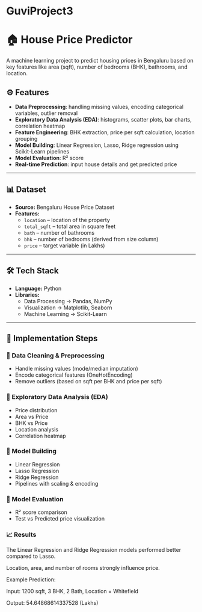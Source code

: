 # GuviProject3
# 🏠 House Price Predictor

A machine learning project to predict housing prices in Bengaluru based on key features like area (sqft), number of bedrooms (BHK), bathrooms, and location.


## ⚙️ Features  
- **Data Preprocessing**: handling missing values, encoding categorical variables, outlier removal  
- **Exploratory Data Analysis (EDA)**: histograms, scatter plots, bar charts, correlation heatmap  
- **Feature Engineering**: BHK extraction, price per sqft calculation, location grouping  
- **Model Building**: Linear Regression, Lasso, Ridge regression using Scikit-Learn pipelines  
- **Model Evaluation**: R² score 
- **Real-time Prediction**: input house details and get predicted price  

---

## 📊 Dataset  
- **Source:** Bengaluru House Price Dataset  
- **Features:**  
  - `location` – location of the property  
  - `total_sqft` – total area in square feet  
  - `bath` – number of bathrooms  
  - `bhk` – number of bedrooms (derived from size column)  
  - `price` – target variable (in Lakhs)  

---

## 🛠️ Tech Stack  
- **Language:** Python  
- **Libraries:**  
  - Data Processing → Pandas, NumPy  
  - Visualization → Matplotlib, Seaborn  
  - Machine Learning → Scikit-Learn  

---

## 🚀 Implementation Steps  

### 🔹 Data Cleaning & Preprocessing  
- Handle missing values (mode/median imputation)  
- Encode categorical features (OneHotEncoding)  
- Remove outliers (based on sqft per BHK and price per sqft)  

### 🔹 Exploratory Data Analysis (EDA)  
- Price distribution  
- Area vs Price  
- BHK vs Price  
- Location analysis  
- Correlation heatmap  

### 🔹 Model Building  
- Linear Regression  
- Lasso Regression  
- Ridge Regression  
- Pipelines with scaling & encoding  

### 🔹 Model Evaluation  
- R² score comparison  
- Test vs Predicted price visualization

### 📈 Results

The Linear Regression and Ridge Regression models performed better compared to Lasso.

Location, area, and number of rooms strongly influence price.

Example Prediction:

Input: 1200 sqft, 3 BHK, 2 Bath, Location = Whitefield

Output: 54.64868614337528 (Lakhs)
